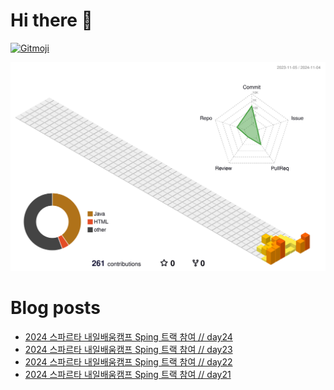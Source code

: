 # Hi there 👋
<a href="https://gitmoji.dev">
  <img
    src="https://img.shields.io/badge/gitmoji-%20😜%20😍-FFDD67.svg?style=flat-square"
    alt="Gitmoji"
  />
</a>

<!--
**chews26/chews26** is a ✨ _special_ ✨ repository because its `README.md` (this file) appears on your GitHub profile.

Here are some ideas to get you started:

- 🔭 I’m currently working on ...
- 🌱 I’m currently learning ...
- 👯 I’m looking to collaborate on ...
- 🤔 I’m looking for help with ...
- 💬 Ask me about ...
- 📫 How to reach me: ...
- 😄 Pronouns: ...
- ⚡ Fun fact: ...
-->
![](./profile-3d-contrib/profile-season-animate.svg)

# Blog posts
<!-- BLOG-POST-LIST:START -->
- [2024 스파르타 내일배움캠프 Sping 트랙 참여 // day24](https://shinelee26.tistory.com/33)
- [2024 스파르타 내일배움캠프 Sping 트랙 참여 // day23](https://shinelee26.tistory.com/32)
- [2024 스파르타 내일배움캠프 Sping 트랙 참여 // day22](https://shinelee26.tistory.com/31)
- [2024 스파르타 내일배움캠프 Sping 트랙 참여 // day21](https://shinelee26.tistory.com/30)
<!-- BLOG-POST-LIST:END -->
